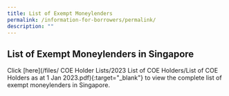 ```yaml
---
title: List of Exempt Moneylenders
permalink: /information-for-borrowers/permalink/
description: ""
---
```

List of Exempt Moneylenders in Singapore
---
Click [here](/files/
COE Holder Lists/2023 List of COE Holders/List of COE Holders as at 1 Jan 2023.pdf){:target="_blank"} to view the complete list of exempt moneylenders in Singapore.